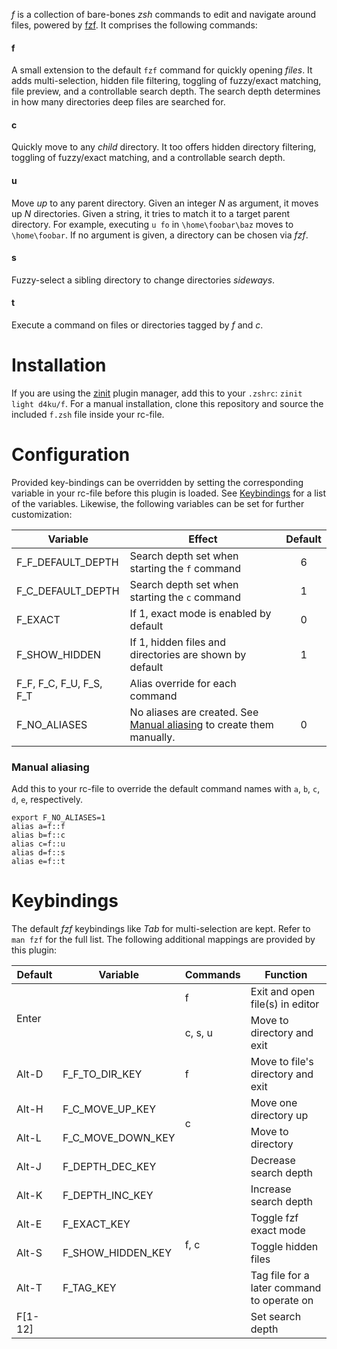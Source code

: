 *f* is a collection of bare-bones *zsh* commands to edit and navigate around files,
powered by [fzf](https://github.com/junegunn/fzf). It comprises the
following commands:


#### f

A small extension to the default `fzf` command for quickly opening *files*. It
adds multi-selection, hidden file filtering, toggling of fuzzy/exact matching,
file preview, and a controllable search depth. The search depth determines in
how many directories deep files are searched for.


#### c

Quickly move to any *child* directory. It too offers hidden directory
filtering, toggling of fuzzy/exact matching, and a controllable search depth.


#### u

Move *up* to any parent directory. Given an integer *N* as argument, it moves
up *N* directories. Given a string, it tries to match it to a target parent
directory. For example, executing `u fo` in `\home\foobar\baz` moves to
`\home\foobar`. If no argument is given, a directory can be chosen via *fzf*.

#### s

Fuzzy-select a sibling directory to change directories *sideways*.

#### t

Execute a command on files or directories tagged by *f* and *c*.

# Installation

If you are using the [zinit](https://github.com/zdharma/zinit) plugin manager,
add this to your `.zshrc`: `zinit light d4ku/f`. For a manual installation,
clone this repository and source the included `f.zsh` file inside your
rc-file.


# Configuration

Provided key-bindings can be overridden by setting the corresponding variable
in your rc-file before this plugin is loaded. See [Keybindings](#keybindings)
for a list of the variables. Likewise, the following variables can be set for
further customization:

| Variable | Effect | Default |
| -------- | ------ |:-------:|
| F_F_DEFAULT_DEPTH | Search depth set when starting the `f` command | 6 |
| F_C_DEFAULT_DEPTH | Search depth set when starting the `c` command | 1 |
| F_EXACT | If 1, exact mode is enabled by default | 0 |
| F_SHOW_HIDDEN | If 1, hidden files and directories are shown by default | 1 |
| F_F, F_C, F_U, F_S, F_T | Alias override for each command | |
| F_NO_ALIASES | No aliases are created. See [Manual aliasing](#manual-aliasing) to create them manually. | 0 |


### Manual aliasing

Add this to your rc-file to override the default command names with `a`, `b`, `c`,
`d`, `e`, respectively.

```
export F_NO_ALIASES=1
alias a=f::f
alias b=f::c
alias c=f::u
alias d=f::s
alias e=f::t
```


# Keybindings

The default *fzf* keybindings like *Tab* for multi-selection are kept. Refer
to `man fzf` for the full list. The following additional mappings are provided
by this plugin:

<table>
    <thead>
        <tr>
            <th>Default</th>
            <th>Variable</th>
            <th>Commands</th>
            <th>Function</th>
        </tr>
    </thead>
    <tbody>
        <tr>
            <td rowspan=2>Enter</td>
            <td rowspan=2></td>
            <td>f</td>
            <td>Exit and open file(s) in editor</td>
        </tr>
        <tr>
            <td>c, s, u</td>
            <td>Move to directory and exit</td>
        </tr>
        <tr>
            <td>Alt-D</td>
            <td>F_F_TO_DIR_KEY</td>
            <td>f</td>
            <td>Move to file's directory and exit</td>
        </tr>
        <tr>
            <td>Alt-H</td>
            <td>F_C_MOVE_UP_KEY</td>
            <td rowspan=2>c</td>
            <td>Move one directory up</td>
        </tr>
        <tr>
            <td>Alt-L</td>
            <td>F_C_MOVE_DOWN_KEY</td>
            <td>Move to directory</td>
        </tr>
        <tr>
            <td>Alt-J</td>
            <td>F_DEPTH_DEC_KEY</td>
            <td rowspan=6>f, c</td>
            <td>Decrease search depth</td>
        </tr>
        <tr>
            <td>Alt-K</td>
            <td>F_DEPTH_INC_KEY</td>
            <td>Increase search depth</td>
        </tr>
        <tr>
            <td>Alt-E</td>
            <td>F_EXACT_KEY</td>
            <td>Toggle fzf exact mode</td>
        </tr>
        <tr>
            <td>Alt-S</td>
            <td>F_SHOW_HIDDEN_KEY</td>
            <td>Toggle hidden files</td>
        </tr>
        <tr>
            <td>Alt-T</td>
            <td>F_TAG_KEY</td>
            <td>Tag file for a later command to operate on</td>
        </tr>
        <tr>
            <td>F[1-12]</td>
            <td></td>
            <td>Set search depth</td>
        </tr>
    </tbody>
</table>
